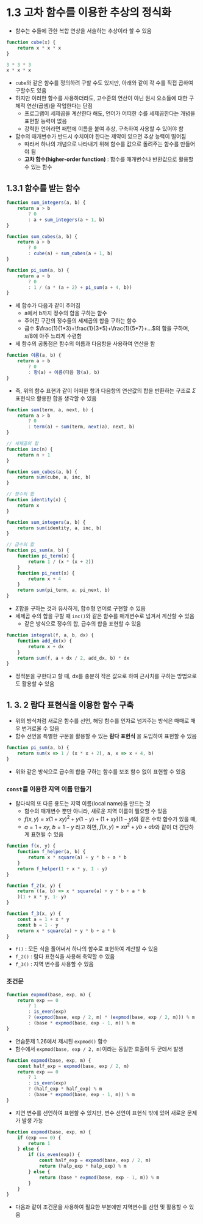 # 1.3 고차 함수를 이용한 추상의 정식화

- 함수는 수들에 관한 복합 연상을 서술하는 추상이라 할 수 있음

```js
function cube(x) {
	return x * x * x
}

3 * 3 * 3
x * x * x
```

- `cube`와 같은 함수를 정의하려 구할 수도 있지만, 아래와 같이 각 수를 직접 곱하여 구할수도 있음
- 하지만 이러한 함수를 사용하더라도, 고수준의 연산이 아닌 원시 요소들에 대한 구체적 연산(곱셈)을 작업한다는 단점
	- 프로그램이 세제곱을 계산한다 해도, 언어가 어떠한 수를 세제곱한다는 개념을 표현할 능력이 없음
	- 강력한 언어라면 패턴에 이름을 붙여 추상, 구축하여 사용할 수 있어야 함
- 함수의 매개변수가 반드시 수치여야 한다는 제약이 있으면 추상 능력이 떨어짐
	- 따라서 하나의 개념으로 나타내기 위해 함수를 값으로 돌려주는 함수를 만들어야 됨
	- **고차 함수(higher-order function)** : 함수를 매개변수나 반환값으로 활용할 수 있는 함수

## 1.3.1 함수를 받는 함수

```js
function sum_integers(a, b) {
	return a > b
		? 0
		: a + sum_integers(a + 1, b)
}

function sum_cubes(a, b) {
	return a > b
		? 0
		: cube(a) + sum_cubes(a + 1, b)
}

function pi_sum(a, b) {
	return a > b
		? 0
		: 1 / (a * (a + 2) + pi_sum(a + 4, b))
}
```

- 세 함수가 다음과 같이 주어짐
	- a에서 b까지 정수의 합을 구하는 함수
	- 주어진 구간의 정수들의 세제곱의 합을 구하는 함수
	- 급수 $\frac{1}{1*3}+\frac{1}{3*5}+\frac{1}{5*7}+...$의 합을 구하며, $\pi / 8$에 아주 느리게 수렴함
- 세 함수의 공통점은 함수의 이름과 다음항을 사용하여 연산을 함

```js
function 이름(a, b) {
	return a > b
		? 0
		: 항(a) + 이름(다음 항(a), b)
}
```

- 즉, 위의 함수 표현과 같이 어떠한 항과 다음항의 연산값의 합을 반환하는 구조로 $\Sigma$ 표현식으 활용한 합을 생각할 수 있음

```js
function sum(term, a, next, b) {
	return a > b
		? 0
		: term(a) + sum(term, next(a), next, b)
}

// 세제곱의 합
function inc(n) {
	return n + 1
}

function sum_cubes(a, b) {
	return sum(cube, a, inc, b)
}

// 정수의 합
function identity(x) {
	return x
}

function sum_integers(a, b) {
	return sum(identity, a, inc, b)
}

// 급수의 합
function pi_sum(a, b) {
	function pi_term(x) {
		return 1 / (x * (x + 2))
	}
	function pi_next(x) {
		return x + 4
	}
	return sum(pi_term, a, pi_next, b)
}
```

- $\Sigma$합을 구하는 것과 유사하게, 함수형 언어로 구현할 수 있음
- 세제곱 수의 합을 구할 때 `inc()`와 같은 함수를 매개변수로 넘겨서 계산할 수 있음
	- 같은 방식으로 정수의 합, 급수의 합을 표현할 수 있음

```js
function integral(f, a, b, dx) {
	function add_dx(x) {
		return x + dx
	}
	return sum(f, a + dx / 2, add_dx, b) * dx
}
```

- 정적분을 구한다고 할 때, dx를 충분히 작은 값으로 하여 근사치를 구하는 방법으로도 활용할 수 있음

## 1. 3. 2 람다 표현식을 이용한 함수 구축

- 위의 방식처럼 새로운 함수를 선언, 해당 함수를 인자로 넘겨주는 방식은 때때로 매우 번거로울 수 있음
- 함수 선언을 특별한 구문을 활용할 수 있는 **람다 표현식** 을 도입하여 표현할 수 있음

```js
function pi_sum(a, b) {
	return sum(x => 1 / (x * x + 2), a, x => x + 4, b)
}
```

- 위와 같은 방식으로 급수의 합을 구하는 함수를 보조 함수 없이 표현할 수 있음

### `const`를 이용한 지역 이름 만들기

- 람다식의 또 다른 용도는 지역 이름(local name)을 만드는 것
	- 함수의 매개변수 뿐만 아니라, 새로운 지역 이름이 필요할 수 있음
	- $f(x,y)=x (1+xy)^2 + y(1-y) + (1+xy)(1-y)$와 같은 수학 함수가 있을 때,
	- $a=1+xy, \ b=1-y$ 라고 하면, $f(x,y)=xa^2+yb+ab$와 같이 더 간단하게 표현될 수 있음

```js
function f(x, y) {
	function f_helper(a, b) {
		return x * square(a) + y * b + a * b
	}
	return f_helper(1 + x * y, 1 - y)
}

function f_2(x, y) {
	return ((a, b) => x * square(a) + y * b + a * b
	)(1 + x * y, 1- y)
}

function f_3(x, y) {
	const a = 1 + x * y
	const b = 1 - y
	return x * square(a) + y * b + a * b
}
```

- `f()` : 모든 식을 풀어써서 하나의 함수로 표현하여 계산할 수 있음
- `f_2()` : 람다 표현식을 사용해 축약할 수 있음
- `f_3()` : 지역 변수를 사용할 수 있음

### 조건문

```js
function expmod(base, exp, m) {
	return exp == 0
		? 1
		: is_even(exp)
		? (expmod(base, exp / 2, m) * (expmod(base, exp / 2, m))) % m
		: (base * expmod(base, exp - 1, m)) % m
}
```

- 연습문제 1.26에서 제시된 `expmod()` 함수
- 함수에서 `expmod(base, exp / 2, m)`이라는 동일한 호출이 두 군데서 발생

```js
function expmod(base, exp, m) {
	const half_exp = expmod(base, exp / 2, m)
	return exp == 0
		? 1
		: is_even(exp)
		? (half_exp * half_exp) % m
		: (base * expmod(base, exp - 1, m)) % m
}
```

- 지연 변수를 선언하여 표현할 수 있지만, 변수 선언이 표현식 밖에 있어 새로운 문제가 발생 가능

```js
function expmod(base, exp, m) {
	if (exp === 0) {
		return 1
	} else {
		if (is_even(exp)) {
			const half_exp = expmod(base, exp / 2, m)
			return (halp_exp * halp_exp) % m
		} else {
			return (base * expmod(base, exp - 1, m)) % m
		}
	}
}
```

- 다음과 같이 조건문을 사용하여 필요한 부분에만 지역변수를 선언 및 활용할 수 있음
